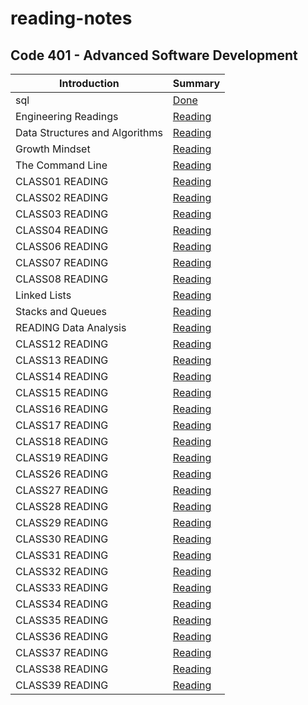 # reading-notes
## Code 401 - Advanced Software Development

| Introduction     | Summary          |
| ----------- | -----------   |
| sql         | [Done](./sql/sql.md)       |
| Engineering Readings  | [Reading](./EngineeringReadings/EngineeringReadings.md)       |
|Data Structures and Algorithms   | [Reading](./DataStructuresAndAlgorithms/DataStructuresAndAlgorithms.md)       |
| Growth Mindset         | [Reading](./GrowthMindset//GrowthMindset.md)       |
|   The Command Line     | [Reading](./TheCommandLine//The_Command_Line.md)       |
| CLASS01 READING   |  [Reading](./class01.md)      |
| CLASS02 READING   | [Reading](./class02.md)       |
| CLASS03 READING   | [Reading](./class03.md)       |
| CLASS04 READING   | [Reading](./class04.md)       |
| CLASS06 READING   |  [Reading](./class06.md)      |
| CLASS07 READING   |  [Reading](./class07.md)      |
| CLASS08 READING   |  [Reading](./class08.md)      |
| Linked Lists         | [Reading](./LinkedLists.md)       |
|  Stacks and Queues  |  [Reading](./Stacks%26Queues.md)      |
| READING Data Analysis    | [Reading](./DataAnalysis.md)       |
| CLASS12 READING   |  [Reading](./class12.md)      |
| CLASS13 READING   |  [Reading](./class13.md)      |
| CLASS14 READING   |  [Reading](./class14.md)      |
| CLASS15 READING   |  [Reading](./class15.md)      |
| CLASS16 READING   |  [Reading](./class16.md)      |
| CLASS17 READING   |  [Reading](./class17.md)      |
| CLASS18 READING   |  [Reading](./class18.md)      |
| CLASS19 READING   |  [Reading](./class19.md)      |
| CLASS26 READING   |  [Reading](./class26.md)      |
| CLASS27 READING   |  [Reading](./class27.md)      |
| CLASS28 READING   |  [Reading](./class28.md)      |
| CLASS29 READING   |  [Reading](./class29.md)      |
| CLASS30 READING   |  [Reading](./class30.md)      |
| CLASS31 READING   |  [Reading](./class31.md)      |
| CLASS32 READING   |  [Reading](./class32.md)      |
| CLASS33 READING   |  [Reading](./class33.md)      |
| CLASS34 READING   |  [Reading](./class34.md)      |
| CLASS35 READING   |  [Reading](./class35.md)      |
| CLASS36 READING   |  [Reading](./class36.md)      |
| CLASS37 READING   |  [Reading](./class37.md)      |
| CLASS38 READING   |  [Reading](./class38.md)      |
| CLASS39 READING   |  [Reading](./class39.md)      |

